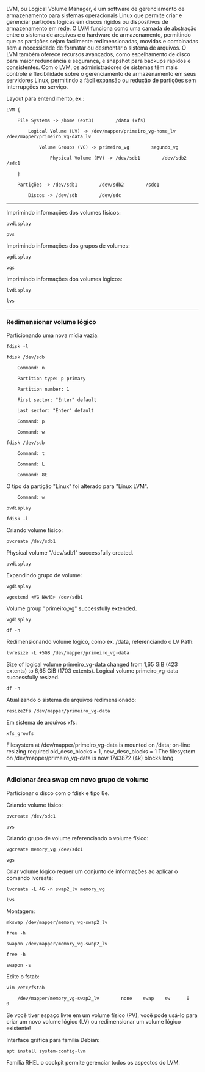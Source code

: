 LVM, ou Logical Volume Manager, é um software de gerenciamento de armazenamento para sistemas operacionais Linux que permite criar e gerenciar partições lógicas em discos rígidos ou dispositivos de armazenamento em rede. O LVM funciona como uma camada de abstração entre o sistema de arquivos e o hardware de armazenamento, permitindo que as partições sejam facilmente redimensionadas, movidas e combinadas sem a necessidade de formatar ou desmontar o sistema de arquivos. O LVM também oferece recursos avançados, como espelhamento de disco para maior redundância e segurança, e snapshot para backups rápidos e consistentes. Com o LVM, os administradores de sistemas têm mais controle e flexibilidade sobre o gerenciamento de armazenamento em seus servidores Linux, permitindo a fácil expansão ou redução de partições sem interrupções no serviço.

Layout para entendimento, ex.:

    LVM {

        File Systems -> /home (ext3)        /data (xfs)

            Logical Volume (LV) -> /dev/mapper/primeiro_vg-home_lv        /dev/mapper/primeiro_vg-data_lv        

                Volume Groups (VG) -> primeiro_vg        segundo_vg

                    Physical Volume (PV) -> /dev/sdb1        /dev/sdb2        /sdc1
    
        }
    
        Partições -> /dev/sdb1        /dev/sdb2        /sdc1

            Discos -> /dev/sdb        /dev/sdc

---

Imprimindo informações dos volumes físicos:

    pvdisplay

    pvs

Imprimindo informações dos grupos de volumes:

    vgdisplay

    vgs

Imprimindo informações dos volumes lógicos:

    lvdisplay

    lvs

---

### Redimensionar volume lógico

Particionando uma nova mídia vazia:

    fdisk -l

    fdisk /dev/sdb

        Command: n

		Partition type: p primary

		Partition number: 1

		First sector: "Enter" default

		Last sector: "Enter" default

		Command: p

        Command: w

    fdisk /dev/sdb

        Command: t

        Command: L

        Command: 8E

O tipo da partição "Linux" foi alterado para "Linux LVM".

        Command: w

    pvdisplay

    fdisk -l

Criando volume físico:

    pvcreate /dev/sdb1

Physical volume "/dev/sdb1" successfully created.

    pvdisplay

Expandindo grupo de volume:

    vgdisplay

    vgextend <VG NAME> /dev/sdb1

Volume group "primeiro_vg" successfully extended.

    vgdisplay

    df -h

Redimensionando volume lógico, como ex. /data, referenciando o LV Path:

    lvresize -L +5GB /dev/mapper/primeiro_vg-data  

Size of logical volume primeiro_vg-data changed from 1,65 GiB (423 extents) to 6,65 GiB (1703 extents).
Logical volume primeiro_vg-data successfully resized.

    df -h

Atualizando o sistema de arquivos redimensionado:

    resize2fs /dev/mapper/primeiro_vg-data 

Em sistema de arquivos xfs:

    xfs_growfs

Filesystem at /dev/mapper/primeiro_vg-data is mounted on /data; on-line resizing required
old_desc_blocks = 1, new_desc_blocks = 1
The filesystem on /dev/mapper/primeiro_vg-data is now 1743872 (4k) blocks long.

---

### Adicionar área swap em novo grupo de volume

Particionar o disco com o fdisk e tipo 8e.

Criando volume físico:

    pvcreate /dev/sdc1

    pvs

Criando grupo de volume referenciando o volume físico:

    vgcreate memory_vg /dev/sdc1

    vgs

Criar volume lógico requer um conjunto de informações ao aplicar o comando lvcreate:

    lvcreate -L 4G -n swap2_lv memory_vg

    lvs

Montagem:

    mkswap /dev/mapper/memory_vg-swap2_lv

    free -h

    swapon /dev/mapper/memory_vg-swap2_lv

    free -h

    swapon -s

Edite o fstab:

    vim /etc/fstab

        /dev/mapper/memory_vg-swap2_lv        none    swap    sw      0       0

Se você tiver espaço livre em um volume físico (PV), você pode usá-lo para criar um novo volume lógico (LV) ou redimensionar um volume lógico existente!

Interface gráfica para família Debian:

    apt install system-config-lvm

Família RHEL o cockpit permite gerenciar todos os aspectos do LVM.